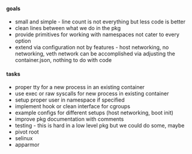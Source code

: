 #### goals
* small and simple - line count is not everything but less code is better
* clean lines between what we do in the pkg 
* provide primitives for working with namespaces not cater to every option
* extend via configuration not by features - host networking, no networking, veth network can be accomplished via adjusting the container.json, nothing to do with code

#### tasks
* proper tty for a new process in an existing container
* use exec or raw syscalls for new process in existing container
* setup proper user in namespace if specified
* implement hook or clean interface for cgroups
* example configs for different setups (host networking, boot init)
* improve pkg documentation with comments
* testing - this is hard in a low level pkg but we could do some, maybe
* pivot root
* selinux
* apparmor
